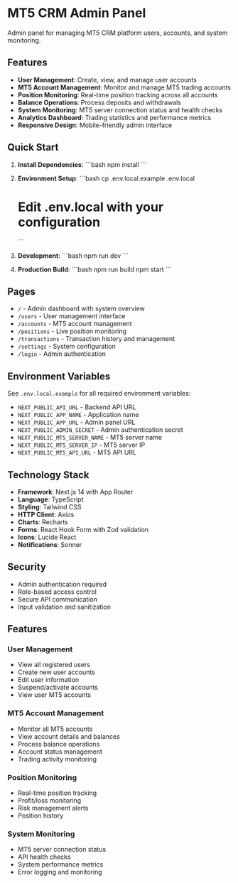# MT5 CRM Admin Panel

Admin panel for managing MT5 CRM platform users, accounts, and system monitoring.

## Features

- **User Management**: Create, view, and manage user accounts
- **MT5 Account Management**: Monitor and manage MT5 trading accounts
- **Position Monitoring**: Real-time position tracking across all accounts
- **Balance Operations**: Process deposits and withdrawals
- **System Monitoring**: MT5 server connection status and health checks
- **Analytics Dashboard**: Trading statistics and performance metrics
- **Responsive Design**: Mobile-friendly admin interface

## Quick Start

1. **Install Dependencies**:
   \`\`\`bash
   npm install
   \`\`\`

2. **Environment Setup**:
   \`\`\`bash
   cp .env.local.example .env.local
   # Edit .env.local with your configuration
   \`\`\`

3. **Development**:
   \`\`\`bash
   npm run dev
   \`\`\`

4. **Production Build**:
   \`\`\`bash
   npm run build
   npm start
   \`\`\`

## Pages

- `/` - Admin dashboard with system overview
- `/users` - User management interface
- `/accounts` - MT5 account management
- `/positions` - Live position monitoring
- `/transactions` - Transaction history and management
- `/settings` - System configuration
- `/login` - Admin authentication

## Environment Variables

See `.env.local.example` for all required environment variables:

- `NEXT_PUBLIC_API_URL` - Backend API URL
- `NEXT_PUBLIC_APP_NAME` - Application name
- `NEXT_PUBLIC_APP_URL` - Admin panel URL
- `NEXT_PUBLIC_ADMIN_SECRET` - Admin authentication secret
- `NEXT_PUBLIC_MT5_SERVER_NAME` - MT5 server name
- `NEXT_PUBLIC_MT5_SERVER_IP` - MT5 server IP
- `NEXT_PUBLIC_MT5_API_URL` - MT5 API URL

## Technology Stack

- **Framework**: Next.js 14 with App Router
- **Language**: TypeScript
- **Styling**: Tailwind CSS
- **HTTP Client**: Axios
- **Charts**: Recharts
- **Forms**: React Hook Form with Zod validation
- **Icons**: Lucide React
- **Notifications**: Sonner

## Security

- Admin authentication required
- Role-based access control
- Secure API communication
- Input validation and sanitization

## Features

### User Management
- View all registered users
- Create new user accounts
- Edit user information
- Suspend/activate accounts
- View user MT5 accounts

### MT5 Account Management
- Monitor all MT5 accounts
- View account details and balances
- Process balance operations
- Account status management
- Trading activity monitoring

### Position Monitoring
- Real-time position tracking
- Profit/loss monitoring
- Risk management alerts
- Position history

### System Monitoring
- MT5 server connection status
- API health checks
- System performance metrics
- Error logging and monitoring
